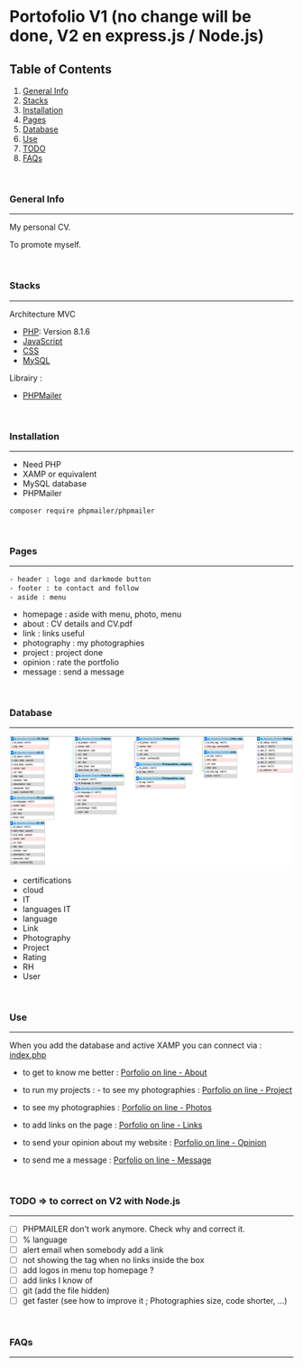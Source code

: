 # Portofolio V1 (no change will be done, V2 en express.js / Node.js)
## Table of Contents

1. [General Info](#general-info)
2. [Stacks](#stacks)
3. [Installation](#installation)
4. [Pages](#pages)
5. [Database](#database)
6. [Use](#use)
7. [TODO](#todo)
8. [FAQs](#faqs)

<br/>

### General Info

---

My personal CV. 

To promote myself.

<br/>

### Stacks

---
Architecture MVC
- [PHP](https://www.php.net/): Version 8.1.6
- [JavaScript]()
- [CSS]()
- [MySQL](https://www.mysql.com/)

Librairy : 
- [PHPMailer](https://github.com/PHPMailer/PHPMailer)

<br/>

### Installation

---
- Need PHP 
- XAMP or equivalent
- MySQL database 
- PHPMailer

````
composer require phpmailer/phpmailer
````

<br/>

### Pages

---
    - header : logo and darkmode button
    - footer : to contact and follow
    - aside : menu


- homepage : aside with menu, photo, menu
- about : CV details and CV.pdf
- link : links useful
- photography : my photographies
- project : project done
- opinion : rate the portfolio
- message : send a message

<br/>

### Database
---

![Image text](DatabasePortfolio.png)
- certifications
- cloud
- IT
- languages IT
- language
- Link
- Photography
- Project
- Rating
- RH
- User
<br/>

### Use

---
When you add the database and active XAMP you can connect via : [index.php](index.php)

- to get to know me better : [Porfolio on line - About](https://flavproject.000webhostapp.com/CVPortfolio/index.php?page=about)

- to run my projects : - to see my photographies : [Porfolio on line - Project](https://flavproject.000webhostapp.com/CVPortfolio/index.php?page=project)

- to see my photographies : [Porfolio on line - Photos](https://flavproject.000webhostapp.com/CVPortfolio/index.php?page=photography)

- to add links on the page : [Porfolio on line - Links](https://flavproject.000webhostapp.com/CVPortfolio/index.php?page=link)

- to send your opinion about my website : [Porfolio on line - Opinion](https://flavproject.000webhostapp.com/CVPortfolio/index.php?page=opinion)

- to send me a message : [Porfolio on line - Message](https://flavproject.000webhostapp.com/CVPortfolio/index.php?page=message)


<br/>

### TODO  => to correct on V2 with Node.js

---
- [ ] PHPMAILER don't work anymore. Check why and correct it.
- [ ] % language
- [ ] alert email when somebody add a link
- [ ] not showing the tag when no links inside the box
- [ ] add logos in menu top homepage ?
- [ ] add links I know of
- [ ] git (add the file hidden)
- [ ] get faster (see how to improve it ; Photographies size, code shorter, ...)

<br/>

### FAQs

---




